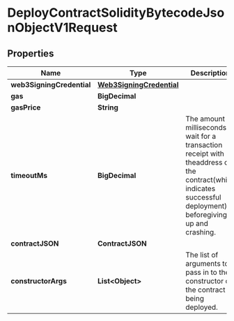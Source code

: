 

# DeployContractSolidityBytecodeJsonObjectV1Request


## Properties

| Name | Type | Description | Notes |
|------------ | ------------- | ------------- | -------------|
|**web3SigningCredential** | [**Web3SigningCredential**](Web3SigningCredential.md) |  |  |
|**gas** | **BigDecimal** |  |  [optional] |
|**gasPrice** | **String** |  |  [optional] |
|**timeoutMs** | **BigDecimal** | The amount of milliseconds to wait for a transaction receipt with theaddress of the contract(which indicates successful deployment) beforegiving up and crashing. |  [optional] |
|**contractJSON** | **ContractJSON** |  |  |
|**constructorArgs** | **List&lt;Object&gt;** | The list of arguments to pass in to the constructor of the contract being deployed. |  [optional] |



